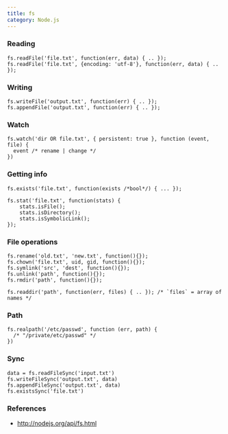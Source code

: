 ```yaml
---
title: fs
category: Node.js
---
```


### Reading

```node
fs.readFile('file.txt', function(err, data) { .. });
fs.readFile('file.txt', {encoding: 'utf-8'}, function(err, data) { .. });
```

### Writing

```node
fs.writeFile('output.txt', function(err) { .. });
fs.appendFile('output.txt', function(err) { .. });
```

### Watch

```node
fs.watch('dir OR file.txt', { persistent: true }, function (event, file) {
  event /* rename | change */
})
```

### Getting info

```node
fs.exists('file.txt', function(exists /*bool*/) { ... });

fs.stat('file.txt', function(stats) {
    stats.isFile();
    stats.isDirectory();
    stats.isSymbolicLink();
});
```

### File operations

```node
fs.rename('old.txt', 'new.txt', function(){});
fs.chown('file.txt', uid, gid, function(){});
fs.symlink('src', 'dest', function(){});
fs.unlink('path', function(){});
fs.rmdir('path', function(){});

fs.readdir('path', function(err, files) { .. }); /* `files` = array of names */
```

### Path

```node
fs.realpath('/etc/passwd', function (err, path) {
  /* "/private/etc/passwd" */
})
```

### Sync

```node
data = fs.readFileSync('input.txt')
fs.writeFileSync('output.txt', data)
fs.appendFileSync('output.txt', data)
fs.existsSync('file.txt')
```

### References

- http://nodejs.org/api/fs.html

